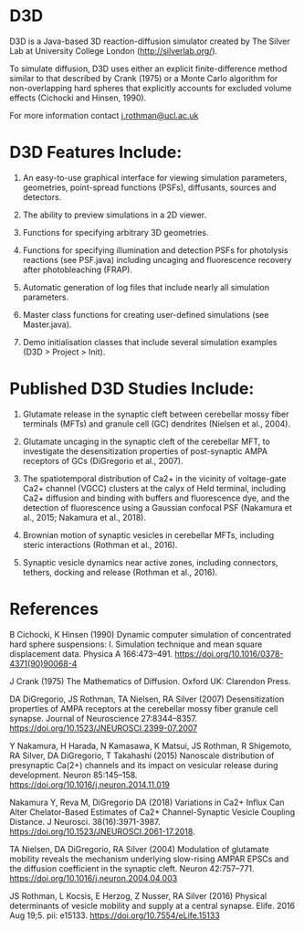 # D3D
D3D is a Java-based 3D reaction-diffusion simulator created by The Silver Lab at University College London (http://silverlab.org/).

To simulate diffusion, D3D uses either an explicit finite-difference method similar to that described by Crank (1975) or a Monte Carlo algorithm for non-overlapping hard spheres that explicitly accounts for excluded volume effects (Cichocki and Hinsen, 1990).

For more information contact j.rothman@ucl.ac.uk

# D3D Features Include:
1. An easy-to-use graphical interface for viewing simulation parameters, geometries, point-spread functions (PSFs), diffusants, sources and detectors.

2. The ability to preview simulations in a 2D viewer.

3. Functions for specifying arbitrary 3D geometries.

4. Functions for specifying illumination and detection PSFs for photolysis reactions (see PSF.java) including uncaging and fluorescence recovery after photobleaching (FRAP).

5. Automatic generation of log files that include nearly all simulation parameters.

6. Master class functions for creating user-defined simulations (see Master.java).

7. Demo initialisation classes that include several simulation examples (D3D > Project > Init).

# Published D3D Studies Include:
1. Glutamate release in the synaptic cleft between cerebellar mossy fiber terminals (MFTs) and granule cell (GC) dendrites (Nielsen et al., 2004).

2. Glutamate uncaging in the synaptic cleft of the cerebellar MFT, to investigate the desensitization properties of post-synaptic AMPA receptors of GCs (DiGregorio et al., 2007).

3. The spatiotemporal distribution of Ca2+ in the vicinity of voltage-gate Ca2+ channel (VGCC) clusters at the calyx of Held terminal, including Ca2+ diffusion and binding with buffers and fluorescence dye, and the detection of fluorescence using a Gaussian confocal PSF (Nakamura et al., 2015; Nakamura et al., 2018).

4. Brownian motion of synaptic vesicles in cerebellar MFTs, including steric interactions (Rothman et al., 2016).

5. Synaptic vesicle dynamics near active zones, including connectors, tethers, docking and release (Rothman et al., 2016).

# References
B Cichocki, K Hinsen (1990) Dynamic computer simulation of concentrated hard sphere suspensions: I. Simulation technique and mean square displacement data. Physica A 166:473–491. https://doi.org/10.1016/0378-4371(90)90068-4

J Crank (1975) The Mathematics of Diffusion. Oxford UK: Clarendon Press.

DA DiGregorio, JS Rothman, TA Nielsen, RA Silver (2007) Desensitization properties of AMPA receptors at the cerebellar mossy fiber granule cell synapse. Journal of Neuroscience 27:8344–8357. https://doi.org/10.1523/JNEUROSCI.2399-07.2007

Y Nakamura, H Harada, N Kamasawa, K Matsui, JS Rothman, R Shigemoto, RA Silver, DA DiGregorio, T Takahashi (2015) Nanoscale distribution of presynaptic Ca(2+) channels and its impact on vesicular release during development. Neuron 85:145–158. https://doi.org/10.1016/j.neuron.2014.11.019

Nakamura Y, Reva M, DiGregorio DA (2018) Variations in Ca2+ Influx Can Alter Chelator-Based Estimates of Ca2+ Channel-Synaptic Vesicle Coupling Distance. J Neurosci. 38(16):3971-3987. https://doi.org/10.1523/JNEUROSCI.2061-17.2018.

TA Nielsen, DA DiGregorio, RA Silver (2004) Modulation of glutamate mobility reveals the mechanism underlying slow-rising AMPAR EPSCs and the diffusion coefficient in the synaptic cleft. Neuron 42:757–771. https://doi.org/10.1016/j.neuron.2004.04.003

JS Rothman, L Kocsis, E Herzog, Z Nusser, RA Silver (2016) Physical determinants of vesicle mobility and supply at a central synapse. Elife. 2016 Aug 19;5. pii: e15133. https://doi.org/10.7554/eLife.15133
